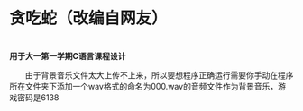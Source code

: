 # 贪吃蛇（改编自网友）

#

**用于大一第一学期C语言课程设计**

&emsp;&emsp;由于背景音乐文件太大上传不上来，所以要想程序正确运行需要你手动在程序所在文件夹下添加一个wav格式的命名为000.wav的音频文件作为背景音乐，游戏密码是6138


